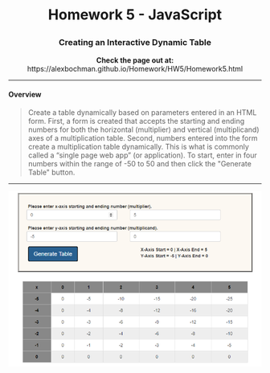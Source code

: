 # <p align="center"> Homework 5 - JavaScript </p>
### <p align="center">Creating an Interactive Dynamic Table<br></p>

<p align="center"><b>Check the page out at:</b> https://alexbochman.github.io/Homework/HW5/Homework5.html </p>   

<hr>

#### Overview

>Create a table dynamically based on parameters entered in an HTML form. First, a form is created that accepts the starting and ending numbers for both the horizontal (multiplier) and vertical (multiplicand) axes of a multiplication table. Second, numbers entered into the form create a multiplication table dynamically. This is what is commonly called a “single page web app” (or application). To start, enter in four numbers within the range of -50 to 50 and then click the "Generate Table" button.

<hr>                  

![Homework5 png](../../files/Homework5.PNG)


